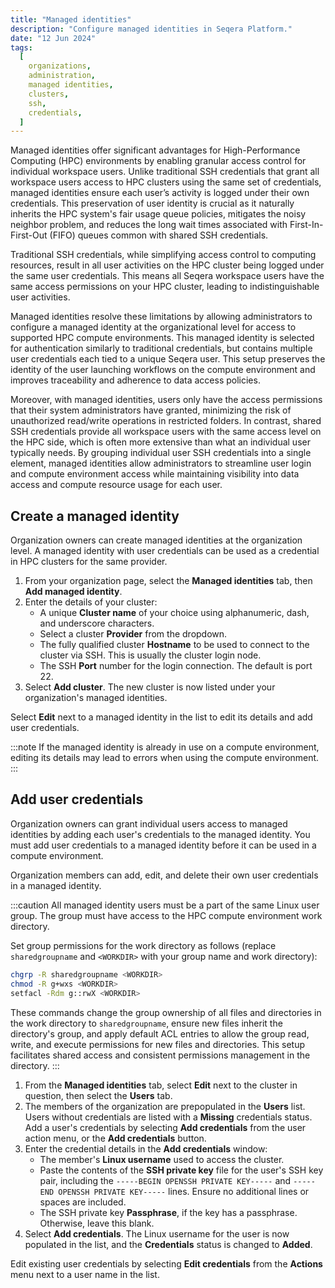 ```yaml
---
title: "Managed identities"
description: "Configure managed identities in Seqera Platform."
date: "12 Jun 2024"
tags:
  [
    organizations,
    administration,
    managed identities,
    clusters,
    ssh,
    credentials,
  ]
---
```


Managed identities offer significant advantages for High-Performance Computing (HPC) environments by enabling granular access control for individual workspace users. Unlike traditional SSH credentials that grant all workspace users access to HPC clusters using the same set of credentials, managed identities ensure each user’s activity is logged under their own credentials. This preservation of user identity is crucial as it naturally inherits the HPC system's fair usage queue policies, mitigates the noisy neighbor problem, and reduces the long wait times associated with First-In-First-Out (FIFO) queues common with shared SSH credentials.

Traditional SSH credentials, while simplifying access control to computing resources, result in all user activities on the HPC cluster being logged under the same user credentials. This means all Seqera workspace users have the same access permissions on your HPC cluster, leading to indistinguishable user activities.

Managed identities resolve these limitations by allowing administrators to configure a managed identity at the organizational level for access to supported HPC compute environments. This managed identity is selected for authentication similarly to traditional credentials, but contains multiple user credentials each tied to a unique Seqera user. This setup preserves the identity of the user launching workflows on the compute environment and improves traceability and adherence to data access policies.

Moreover, with managed identities, users only have the access permissions that their system administrators have granted, minimizing the risk of unauthorized read/write operations in restricted folders. In contrast, shared SSH credentials provide all workspace users with the same access level on the HPC side, which is often more extensive than what an individual user typically needs. By grouping individual user SSH credentials into a single element, managed identities allow administrators to streamline user login and compute environment access while maintaining visibility into data access and compute resource usage for each user.

## Create a managed identity

Organization owners can create managed identities at the organization level. A managed identity with user credentials can be used as a credential in HPC clusters for the same provider.

1. From your organization page, select the **Managed identities** tab, then **Add managed identity**.
1. Enter the details of your cluster:
   - A unique **Cluster name** of your choice using alphanumeric, dash, and underscore characters.
   - Select a cluster **Provider** from the dropdown.
   - The fully qualified cluster **Hostname** to be used to connect to the cluster via SSH. This is usually the cluster login node.
   - The SSH **Port** number for the login connection. The default is port 22.
1. Select **Add cluster**. The new cluster is now listed under your organization's managed identities.

Select **Edit** next to a managed identity in the list to edit its details and add user credentials.

:::note
If the managed identity is already in use on a compute environment, editing its details may lead to errors when using the compute environment.
:::

## Add user credentials

Organization owners can grant individual users access to managed identities by adding each user's credentials to the managed identity. You must add user credentials to a managed identity before it can be used in a compute environment.

Organization members can add, edit, and delete their own user credentials in a managed identity.

:::caution
All managed identity users must be a part of the same Linux user group. The group must have access to the HPC compute environment work directory.

Set group permissions for the work directory as follows (replace `sharedgroupname` and `<WORKDIR>` with your group name and work directory):

```bash
chgrp -R sharedgroupname <WORKDIR>
chmod -R g+wxs <WORKDIR>
setfacl -Rdm g::rwX <WORKDIR>
```

These commands change the group ownership of all files and directories in the work directory to `sharedgroupname`, ensure new files inherit the directory's group, and apply default ACL entries to allow the group read, write, and execute permissions for new files and directories. This setup facilitates shared access and consistent permissions management in the directory.
:::

1. From the **Managed identities** tab, select **Edit** next to the cluster in question, then select the **Users** tab.
1. The members of the organization are prepopulated in the **Users** list. Users without credentials are listed with a **Missing** credentials status. Add a user's credentials by selecting **Add credentials** from the user action menu, or the **Add credentials** button.
1. Enter the credential details in the **Add credentials** window:
   - The member's **Linux username** used to access the cluster.
   - Paste the contents of the **SSH private key** file for the user's SSH key pair, including the `-----BEGIN OPENSSH PRIVATE KEY-----` and `-----END OPENSSH PRIVATE KEY-----` lines. Ensure no additional lines or spaces are included.
   - The SSH private key **Passphrase**, if the key has a passphrase. Otherwise, leave this blank.
1. Select **Add credentials**. The Linux username for the user is now populated in the list, and the **Credentials** status is changed to **Added**.

Edit existing user credentials by selecting **Edit credentials** from the **Actions** menu next to a user name in the list.
